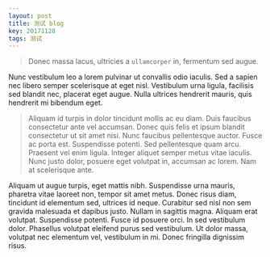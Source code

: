 ```yaml
---
layout: post
title: 测试 blog
key: 20171128
tags: 测试
---
```


> Donec massa lacus, ultricies a `ullamcorper` in, fermentum sed augue.

<!--more-->

Nunc vestibulum leo a lorem pulvinar ut convallis odio iaculis. Sed a sapien nec libero semper scelerisque at eget nisl. Vestibulum urna ligula, facilisis sed blandit nec, placerat eget augue. Nulla ultrices hendrerit mauris, quis hendrerit mi bibendum eget.

> Aliquam id turpis in dolor tincidunt mollis ac eu diam. Duis faucibus consectetur ante vel accumsan. Donec quis felis et ipsum blandit consectetur ut sit amet nisi. Nunc faucibus pellentesque auctor. Fusce ac porta est. Suspendisse potenti. Sed pellentesque quam arcu. Praesent vel enim ligula. Integer aliquet semper metus vitae iaculis. Nunc justo dolor, posuere eget volutpat in, accumsan ac lorem. Nam at scelerisque ante.

Aliquam ut augue turpis, eget mattis nibh. Suspendisse urna mauris, pharetra vitae laoreet non, tempor sit amet metus. Donec risus diam, tincidunt id elementum sed, ultrices id neque. Curabitur sed nisl non sem gravida malesuada et dapibus justo. Nullam in sagittis magna. Aliquam erat volutpat. Suspendisse potenti. Fusce id posuere orci. In sed vestibulum dolor. Phasellus volutpat eleifend purus sed vestibulum. Ut dolor massa, volutpat nec elementum vel, vestibulum in mi. Donec fringilla dignissim risus.
